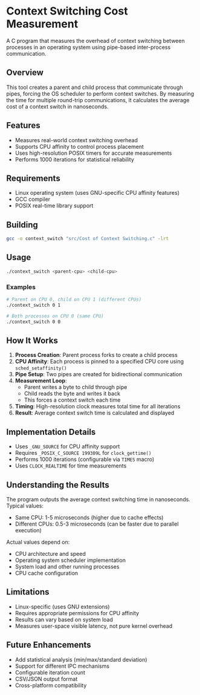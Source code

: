 # Context Switching Cost Measurement

A C program that measures the overhead of context switching between processes in an operating system using pipe-based inter-process communication.

## Overview

This tool creates a parent and child process that communicate through pipes, forcing the OS scheduler to perform context switches. By measuring the time for multiple round-trip communications, it calculates the average cost of a context switch in nanoseconds.

## Features

- Measures real-world context switching overhead
- Supports CPU affinity to control process placement
- Uses high-resolution POSIX timers for accurate measurements
- Performs 1000 iterations for statistical reliability

## Requirements

- Linux operating system (uses GNU-specific CPU affinity features)
- GCC compiler
- POSIX real-time library support

## Building

```bash
gcc -o context_switch "src/Cost of Context Switching.c" -lrt
```

## Usage

```bash
./context_switch <parent-cpu> <child-cpu>
```

### Examples

```bash
# Parent on CPU 0, child on CPU 1 (different CPUs)
./context_switch 0 1

# Both processes on CPU 0 (same CPU)
./context_switch 0 0
```

## How It Works

1. **Process Creation**: Parent process forks to create a child process
2. **CPU Affinity**: Each process is pinned to a specified CPU core using `sched_setaffinity()`
3. **Pipe Setup**: Two pipes are created for bidirectional communication
4. **Measurement Loop**:
   - Parent writes a byte to child through pipe
   - Child reads the byte and writes it back
   - This forces a context switch each time
5. **Timing**: High-resolution clock measures total time for all iterations
6. **Result**: Average context switch time is calculated and displayed

## Implementation Details

- Uses `_GNU_SOURCE` for CPU affinity support
- Requires `_POSIX_C_SOURCE 199309L` for `clock_gettime()`
- Performs 1000 iterations (configurable via `TIMES` macro)
- Uses `CLOCK_REALTIME` for time measurements

## Understanding the Results

The program outputs the average context switching time in nanoseconds. Typical values:
- Same CPU: 1-5 microseconds (higher due to cache effects)
- Different CPUs: 0.5-3 microseconds (can be faster due to parallel execution)

Actual values depend on:
- CPU architecture and speed
- Operating system scheduler implementation
- System load and other running processes
- CPU cache configuration

## Limitations

- Linux-specific (uses GNU extensions)
- Requires appropriate permissions for CPU affinity
- Results can vary based on system load
- Measures user-space visible latency, not pure kernel overhead

## Future Enhancements

- Add statistical analysis (min/max/standard deviation)
- Support for different IPC mechanisms
- Configurable iteration count
- CSV/JSON output format
- Cross-platform compatibility
